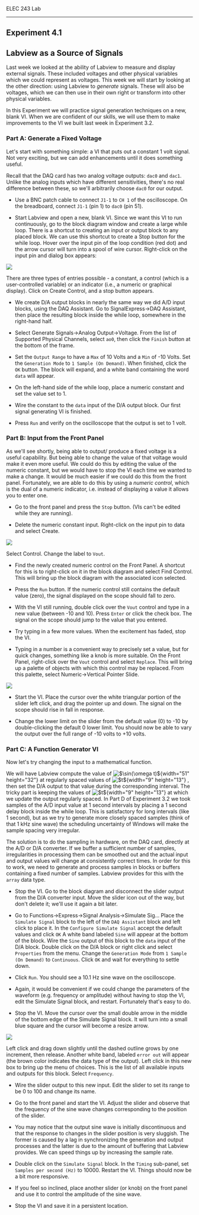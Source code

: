 ELEC 243 Lab

------------------------------------------------------------------------

Experiment 4.1
--------------

Labview as a Source of Signals
------------------------------

Last week we looked at the ability of Labview to measure and display
external signals. These included voltages and other physical variables
which we could represent as voltages. This week we will start by looking
at the other direction: using Labview to *generate* signals. These will
also be voltages, which we can then use in their own right or transform
into other physical variables.

In this Experiment we will practice signal generation techniques on a
new, blank VI. When we are confident of our skills, we will use them to
make improvements to the VI we built last week in Experiment 3.2.

### Part A: Generate a Fixed Voltage

Let's start with something simple: a VI that puts out a constant 1 volt
signal. Not very exciting, but we can add enhancements until it does
something useful.

Recall that the DAQ card has two analog voltage outputs: `dac0` and
`dac1`. Unlike the analog inputs which have different sensitivities,
there's no real difference between these, so we'll arbitrarily choose
`dac0` for our output.

- Use a BNC patch cable to connect `J1-1` to `CH 1` of the oscilloscope.
On the breadboard, connect `J1-1` (pin 1) to `dac0` (pin 51).

- Start Labview and open a new, blank VI. Since we want this VI to run
continuously, go to the block diagram window and create a large while
loop. There is a shortcut to creating an input or output block to any
placed block. We can use this shortcut to create a Stop button for the
while loop. Hover over the input pin of the loop condition (red dot) and
the arrow cursor will turn into a spool of wire cursor. Right-click on
the input pin and dialog box appears:

![](newgrabs/grabs/grab42b.png)

There are three types of entries possible - a constant, a control (which
is a user-controlled variable) or an indicator (i.e., a numeric or
graphical display). Click on Create Control, and a stop button appears.

- We create D/A output blocks in nearly the same way we did A/D input
blocks, using the DAQ Assistant. Go to SignalExpress-&gt;DAQ Assistant,
then place the resulting block inside the while loop, somewhere in the
right-hand half.

- Select Generate Signals-&gt;Analog Output-&gt;Voltage. From the list
of Supported Physical Channels, select `ao0`, then click the `Finish`
button at the bottom of the frame.

- Set the `Output Range` to have a `Max` of 10 Volts and a `Min` of
-10 Volts. Set the `Generation Mode` to `1 Sample (On Demand)`. When
finished, click the `OK` button. The block will expand, and a white band
containing the word `data` will appear.

- On the left-hand side of the while loop, place a numeric constant and
set the value set to 1.

- Wire the constant to the `data` input of the D/A output block. Our
first signal generating VI is finished.

- Press `Run` and verify on the oscilloscope that the output is set to
1 volt.

### Part B: Input from the Front Panel

As we'll see shortly, being able to output/ produce a fixed voltage is a
useful capability. But being able to change the value of that voltage
would make it even more useful. We could do this by editing the value of
the numeric constant, but we would have to stop the VI each time we
wanted to make a change. It would be much easier if we could do this
from the front panel. Fortunately, we are able to do this by using a
*numeric control*, which is the dual of a numeric indicator, i.e.
instead of displaying a value it allows you to enter one.

- Go to the front panel and press the `Stop` button. (VIs can't be
edited while they are running).

- Delete the numeric constant input. Right-click on the input pin to
data and select Create.

![](newgrabs/grabs/grab42c.png)

Select Control. Change the label to `Vout`.

- Find the newly created numeric control on the Front Panel. A shortcut
for this is to right-click on it in the block diagram and select Find
Control. This will bring up the block diagram with the associated icon
selected.

- Press the `Run` button. If the numeric control still contains the
default value (zero), the signal displayed on the scope should fall to
zero.

- With the VI still running, double click over the `Vout` control and
type in a new value (between -10 and 10). Press `Enter` or click the
check box. The signal on the scope should jump to the value that you
entered.

- Try typing in a few more values. When the excitement has faded, stop
the VI.

- Typing in a number is a convenient way to precisely set a value, but
for quick changes, something like a knob is more suitable. On the Front
Panel, right-click over the `Vout` control and select `Replace`. This
will bring up a palette of objects with which this control may be
replaced. From this palette, select Numeric-&gt;Vertical Pointer Slide.

![](grabs/grab45.png)

- Start the VI. Place the cursor over the white triangular portion of
the slider left click, and drag the pointer up and down. The signal on
the scope should rise in fall in response.

- Change the lower limit on the slider from the default value (0) to -10
by double-clicking the default 0 lower limit. You should now be able to
vary the output over the full range of -10 volts to +10 volts.

### Part C: A Function Generator VI

Now let's try changing the input to a mathematical function.

We will have Labview compute the value of ![\$\\sin(\\omega
t)\$](img41.png){width="51" height="32"} at regularly spaced values of
![\$t\$](img42.png){width="9" height="13"} , then set the D/A output to
that value during the corresponding interval. The tricky part is keeping
the values of ![\$t\$](img42.png){width="9" height="13"} at which we
update the output regularly spaced. In Part D of Experiment 3.2 we took
samples of the A/D input value at 1 second intervals by placing a
1 second delay block inside the while loop. This is satisfactory for
long intervals (like 1 second), but as we try to generate more closely
spaced samples (think of that 1 kHz sine wave) the scheduling
uncertainty of Windows will make the sample spacing very irregular.

The solution is to do the sampling in hardware, on the DAQ card,
directly at the A/D or D/A converter. If we buffer a sufficient number
of samples, irregularities in processing them can be smoothed out and
the actual input and output values will change at consistently correct
times. In order for this to work, we need to generate and process
samples in blocks or buffers containing a fixed number of samples.
Labview provides for this with the `array` data type.

- Stop the VI. Go to the block diagram and disconnect the slider output
from the D/A converter input. Move the slider icon out of the way, but
don't delete it; we'll use it again a bit later.

- Go to Functions-&gt;Express-&gt;Signal Analysis-&gt;Simulate Sig...
Place the `Simulate Signal` block to the left of the `DAQ Assistant`
block and left click to place it. In the `Configure Simulate Signal`
accept the default values and click `OK` A white band labeled `Sine`
will appear at the bottom of the block. Wire the `Sine` output of this
block to the `data` input of the D/A block. Double click on the D/A
block or right click and select `Properties` from the menu. Change the
`Generation Mode` from `1 Sample (On Demand)` to `Continuous`. Click
`OK` and wait for everything to settle down.

- Click `Run`. You should see a 10.1 Hz sine wave on the oscilloscope.

- Again, it would be convenient if we could change the parameters of the
waveform (e.g. frequency or amplitude) without having to stop the VI,
edit the Simulate Signal block, and restart. Fortunately that's easy to
do.

- Stop the VI. Move the cursor over the small double arrow in the middle
of the bottom edge of the Simulate Signal block. It will turn into a
small blue square and the cursor will become a resize arrow.

![](newgrabs/grabs/grab46.png)

Left click and drag down slightly until the dashed outline grows by one
increment, then release. Another white band, labeled `error out` will
appear (the brown color indicates the data type of the output). Left
click in this new box to bring up the menu of choices. This is the list
of all available inputs and outputs for this block. Select `Frequency`.

- Wire the slider output to this new input. Edit the slider to set its
range to be 0 to 100 and change its name.

- Go to the front panel and start the VI. Adjust the slider and observe
that the frequency of the sine wave changes corresponding to the
position of the slider.

- You may notice that the output sine wave is initially discontinuous
and that the response to changes in the slider position is very
sluggish. The former is caused by a lag in synchronizing the generation
and output processes and the latter is due to the amount of buffering
that Labview provides. We can speed things up by increasing the sample
rate.

- Double click on the `Simulate Signal` block. In the `Timing`
sub-panel, set `Samples per second (Hz)` to 10000. Restart the VI.
Things should now be a bit more responsive.

- If you feel so inclined, place another slider (or knob) on the front
panel and use it to control the amplitude of the sine wave.

- Stop the VI and save it in a persistent location.
